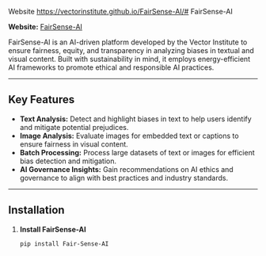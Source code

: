Website 
https://vectorinstitute.github.io/FairSense-AI/# FairSense-AI

**Website:** [FairSense-AI](https://vectorinstitute.github.io/FairSense-AI/)

FairSense-AI is an AI-driven platform developed by the Vector Institute to ensure fairness, equity, and transparency in analyzing biases in textual and visual content. Built with sustainability in mind, it employs energy-efficient AI frameworks to promote ethical and responsible AI practices.

---

## **Key Features**

- **Text Analysis:** Detect and highlight biases in text to help users identify and mitigate potential prejudices.
- **Image Analysis:** Evaluate images for embedded text or captions to ensure fairness in visual content.
- **Batch Processing:** Process large datasets of text or images for efficient bias detection and mitigation.
- **AI Governance Insights:** Gain recommendations on AI ethics and governance to align with best practices and industry standards.

---

## **Installation**

1. **Install FairSense-AI**  
   ```bash
   pip install Fair-Sense-AI
